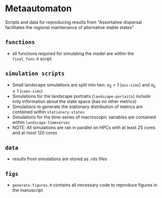 # Metaautomaton
Scripts and data for reproducing results from "Assortative dispersal facilitates the regional maintenance of alternative stable states" 

## `functions`
- all functions required for simulating the model are within the `final_funs.R` script

## `simulation scripts`
- Small landscape simulations are split into two: $\alpha_{ij} > 1$ (`ass-sims`) and $\alpha_{ij} \leq 1$ (`coex-sims`) 
- Simulations for the landscape portraits (`landscape-portaits`) include only information about the state space (has no other metrics)
- Simulations to generate the stationary distribution of metrics are contained within `stationary-states`
- Simulations for the time-series of macroscopic variables are contained within `landscape-timeseries`
- NOTE: All simulations are ran in parallel on HPCs with at least 25 cores and at most 120 cores 

## `data`
- results from simulations are stored as .rds files

## `figs`
- `generate-figures.R` contains all necessary code to reproduce figures in the manuscript
